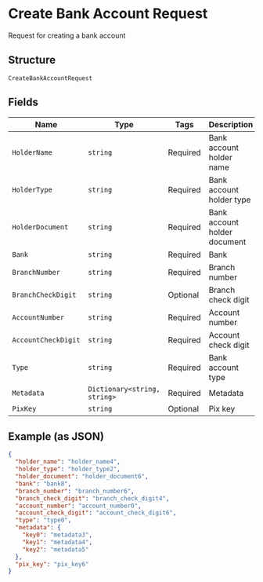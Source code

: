 
# Create Bank Account Request

Request for creating a bank account

## Structure

`CreateBankAccountRequest`

## Fields

| Name | Type | Tags | Description |
|  --- | --- | --- | --- |
| `HolderName` | `string` | Required | Bank account holder name |
| `HolderType` | `string` | Required | Bank account holder type |
| `HolderDocument` | `string` | Required | Bank account holder document |
| `Bank` | `string` | Required | Bank |
| `BranchNumber` | `string` | Required | Branch number |
| `BranchCheckDigit` | `string` | Optional | Branch check digit |
| `AccountNumber` | `string` | Required | Account number |
| `AccountCheckDigit` | `string` | Required | Account check digit |
| `Type` | `string` | Required | Bank account type |
| `Metadata` | `Dictionary<string, string>` | Required | Metadata |
| `PixKey` | `string` | Optional | Pix key |

## Example (as JSON)

```json
{
  "holder_name": "holder_name4",
  "holder_type": "holder_type2",
  "holder_document": "holder_document6",
  "bank": "bank8",
  "branch_number": "branch_number6",
  "branch_check_digit": "branch_check_digit4",
  "account_number": "account_number0",
  "account_check_digit": "account_check_digit6",
  "type": "type0",
  "metadata": {
    "key0": "metadata3",
    "key1": "metadata4",
    "key2": "metadata5"
  },
  "pix_key": "pix_key6"
}
```

